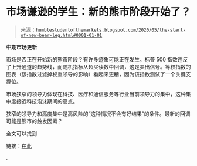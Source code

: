 <!--yml

分类：未分类

日期：2024-05-18 02:17:16

-->

# 市场谦逊的学生：新的熊市阶段开始了？

> 来源：[`humblestudentofthemarkets.blogspot.com/2020/05/the-start-of-new-bear-leg.html#0001-01-01`](https://humblestudentofthemarkets.blogspot.com/2020/05/the-start-of-new-bear-leg.html#0001-01-01)

**中期市场更新**

市场是否正在开始新的熊市阶段？有许多迹象可能正在发生。标普 500 指数违反了上升通道的趋势线，而随机指标从超买读数中回调，这是卖出信号。等权指数的图表（该指数过滤掉权重领导的影响）看起来更糟，因为该指数测试了一个关键支撑位。

市场狭窄的领导力体现在科技、医疗和通信服务等行业当前领导力的集中，这种集中度接近科技泡沫期间的高点。

狭窄的领导力和高度集中是高风险的“这种情况不会有好结果”的条件。最新的回调可能是熊市的触发因素？

全文可以找到

链接：[在此](https://humblestudentofthemarkets.com/2020/05/13/the-start-of-a-new-bear-leg/)

.
